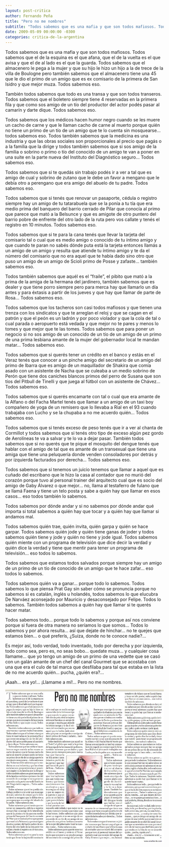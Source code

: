 ```yaml
---
layout: post-critica
author: Fernando Peña
title: "Pero no me nombres"
subtitle: "Todos sabemos que es una mafia y que son todos mafiosos. Todos sabemos quién va a ganar. Todos sabemos todo."
date: 2009-05-09 00:00:00 -0300
categories: critica-de-la-argentina
---
```

Todos sabemos que es una mafia y que son todos mafiosos. Todos sabemos que el de la esquina es el que afana, que el de la vuelta es el que avisa y que el de al lado es el que la guarda. Todos sabemos que el almacenero le pega a la mujer y que su hijo le hizo un hijo a la de trece de la villa de Boulogne pero también sabemos que el almacenero tiene una 45 que le dio el primo de un amigo que es ex comisario de la primera de San Isidro y que mejor muza. Todos sabemos eso.

También todos sabemos que todo es una transa y que son todos transeros. Todos sabemos que el boletero siempre tiene 4 reservadas en la primera fila y que como sos amigo de un tío del productor del actor podés pasar al camarín y darte dique. Todos sabemos eso.

Todos sabemos que los médicos hacen humor negro cuando se les muere un cacho de carne y que le llaman cacho de carne al muerto porque quién no tiene un primo de un tío de un amigo que te lo cuenta sin mosquearse... todos sabemos eso. Todos también sabemos que la medicina es una industria y que las obras sociales son proporcionales al precio que pagás o a la familia que la dirige y todos también sabemos que si sos amigo de la familia o sobrino o primo o tío del conocido de un amigo te van a poner en una suite en la parte nueva del Instituto del Diagnóstico seguro... Todos sabemos eso.

Todos sabemos que si te quedás sin trabajo podés ir a ver a tal que es amigo de cual y sobrino de zutano que le debe un favor a mengano que le debía otro a perengano que era amigo del abuelo de tu padre. Todos sabemos eso.

Todos sabemos que si tenés que renovar un pasaporte, cédula o registro siempre hay un amigo de tu tatarabuela que se la ponía a tu tía que era medio prima del banquero del barrio cerrado de Pilar que conocía al primo que parece que mató a la Belsunce y que es amigote de otro puntero del barrio pobre de enfrente del otro lado de la ruta pero vos callate y tenés el registro en 10 minutos. Todos sabemos eso.

Todos sabemos que si te para la cana tenés que llevar la tarjeta del comisario tal o cual que es medio amigo o conocido de tu íntimo amigo y que cuando te paran no sabés dónde puta está la tarjeta entonces llamás a un amigo de un amigo y resulta que atiende tu íntimo amigo y te da el número del comisario que no era aquel que te había dado sino otro que puso un amigo de un amigo de Scioli primo de Posse y zafaste... también sabemos eso.

Todos también sabemos que aquél es el “fraile”, el pibito que mató a la prima de la amiga de la hermana del jardinero, también sabemos que es dealer y que tiene porro siempre pero para merca hay que llamarlo un día antes y para éxtasis a partir de los jueves y que hay que llamar de parte de Rosa... Todos sabemos eso.

Todos sabemos que los tacheros son casi todos mafiosos y que tienen una trenza con los sindicatos y que te arreglan el reloj y que se cagan en el patrón y que el peón es un ladrón y por poco violador y que la cola de tal o cual parada o aeropuerto está vedada y que mejor no te pares y menos lo tomes y que mejor que te las tomes. Todos sabemos que para poner un negocio si no sos amigo de un conocido de un tío de un amigo de un primo de una prima lesbiana amante de la mujer del gobernador local te mandan matar... Todos sabemos eso.

Todos sabemos que si querés tener un crédito en el banco y estás en el Veraz tenés que conocer a un pinche amigo del secretario de un amigo del primo de Ibarra que es amigo de un maquillador de Shakira que comía asado con un asistente de Nacha que se culeaba a un medio sobrino de Perón que tiene dos caniches blancos primos del perro de Susana que son tíos del Pitbull de Tinelli y que juega al fútbol con un asistente de Chávez... Todos sabemos eso.

Todos sabemos que si querés encamarte con tal o cual que era amante de la Alfano o del Facha Martel tenés que llamar a un amigo de un taxi boy compañero de yoga de un remisero que lo llevaba a Rial en el 93 cuando trabajaba con Lucho y se la chupaba a no me acuerdo quién... Todos sabemos eso.

Todos sabemos que si tenés exceso de peso tenés que ir a ver al chanta de Cormillot y todos sabemos que si tenés otro tipo de exceso algún pez gordo de Aerolíneas te va a salvar y te lo va a dejar pasar. También todos sabemos que si no querés que te pique el mosquito del dengue tenés que hablar con el amigo de tal que es amante de un transexual que tiene una amiga que tiene una peluquería donde venden consoladores por detrás y por izquierda facturados por derecha... Todos sabemos eso.

Todos sabemos que si tenemos un juicio tenemos que llamar a aquel que es cuñado del escribano que le hizo la casa al contador que no murió del corazón porque tuvo al personal trainer del arquitecto cual que es socio del amigo de Gaby Álvarez o que mejor... no, llama al testaferro de fulano que se llamá Faena y tiene un telo posta y sabe a quién hay que llamar en esos casos... eso todos también lo sabemos.

Todos sabemos por dónde andar y si no sabemos por dónde andar qué importa si total sabemos a quién hay que tocar y a quién hay que llamar si andamos mal.

Todos sabemos quién trae, quién invita, quién garpa y quién se hace garpar. Todos sabemos quién jode y quién tiene ganas de joder y todos sabemos quién tiene y jode y quién no tiene y jode igual.
Todos sabemos quién miente con un programa de televisión que dice decir la verdad y quién dice la verdad y tiene que mentir para tener un programa de televisión... eso todos lo sabemos.

Todos sabemos que estamos todos salvados porque siempre hay un amigo de un primo de un tío de conocido de un amigo que te hace zafar... eso todos lo sabemos.

Todos sabemos quién va a ganar... porque todo lo sabemos. Todos sabemos lo que piensa Prat Gay sin saber cómo se pronuncia porque no sabemos si es catalán, inglés u holandés, todos sabemos lo que elucubra De Narváez aconsejado por Mauricio y desaconsejado por Felipe. Todos lo sabemos. También todos sabemos a quién hay que llamar si te querés hacer matar.

Todos sabemos todo... porque todo lo sabemos y porque así nos conviene porque si fuera de otra manera no seríamos lo que somos... Todos lo sabemos y por ahora resulta... así que dejate de hinchar... no te quejes que estamos bien... o qué preferís, ¿Suiza, donde no te conoce nadie?...

Es mejor así, todo verdad, todo inventado, todo por derecha y por izquierda, todo como sea, pero es, no seas bobo... quedate muza... y cualquier cosa llamame... que yo tengo un amigo de un primo de una vedette que se casó con un galán amante de un chef del canal Gourmet que se acostaba con una que era el culo de tal marca que desfilaba para tal que estaba en la lista de no me acuerdo quién... pucha, ¿quién era?...

¡Aaah... era yo!... ¡Llamame a mí!... Pero no me nombres.

[![Captura de la versión impresa del artículo "Pero no me nombres"](/images/critica/20090509.jpg)](/images/critica/20090509.jpg)
